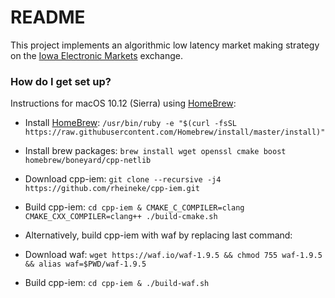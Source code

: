 # README #

This project implements an algorithmic low latency market making
strategy on the [Iowa Electronic Markets] exchange.

### How do I get set up? ###

Instructions for macOS 10.12 (Sierra) using [HomeBrew]:
* Install [HomeBrew]: `/usr/bin/ruby -e "$(curl -fsSL https://raw.githubusercontent.com/Homebrew/install/master/install)"`
* Install brew packages: `brew install wget openssl cmake boost homebrew/boneyard/cpp-netlib`
* Download cpp-iem: `git clone --recursive -j4 https://github.com/rheineke/cpp-iem.git`
* Build cpp-iem: `cd cpp-iem & CMAKE_C_COMPILER=clang CMAKE_CXX_COMPILER=clang++ ./build-cmake.sh`

* Alternatively, build cpp-iem with waf by replacing last command:
* Download waf: `wget https://waf.io/waf-1.9.5 && chmod 755 waf-1.9.5 && alias waf=$PWD/waf-1.9.5`
* Build cpp-iem: `cd cpp-iem & ./build-waf.sh`

[HomeBrew]: http://brew.sh/
[Iowa Electronic Markets]: https://iem.uiowa.edu/iem/
[waf]: https://waf.io/
